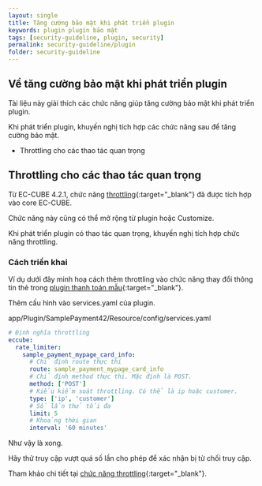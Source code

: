 ```yaml
---
layout: single
title: Tăng cường bảo mật khi phát triển plugin
keywords: plugin plugin bảo mật
tags: [security-guideline, plugin, security]
permalink: security-guideline/plugin
folder: security-guideline
---
```


## Về tăng cường bảo mật khi phát triển plugin

Tài liệu này giải thích các chức năng giúp tăng cường bảo mật khi phát triển plugin.

Khi phát triển plugin, khuyến nghị tích hợp các chức năng sau để tăng cường bảo mật.

- Throttling cho các thao tác quan trọng

## Throttling cho các thao tác quan trọng

Từ EC-CUBE 4.2.1, chức năng [throttling](https://doc4.ec-cube.net/customize_throttling){:target="_blank"} đã được tích hợp vào core EC-CUBE.

Chức năng này cũng có thể mở rộng từ plugin hoặc Customize.

Khi phát triển plugin có thao tác quan trọng, khuyến nghị tích hợp chức năng throttling.

### Cách triển khai

Ví dụ dưới đây minh hoạ cách thêm throttling vào chức năng thay đổi thông tin thẻ trong [plugin thanh toán mẫu](https://github.com/EC-CUBE/sample-payment-plugin){:target="_blank"}.

Thêm cấu hình vào services.yaml của plugin.

app/Plugin/SamplePayment42/Resource/config/services.yaml

```yaml
# Định nghĩa throttling
eccube:
  rate_limiter:
    sample_payment_mypage_card_info:
      # Chỉ định route thực thi
      route: sample_payment_mypage_card_info
      # Chỉ định method thực thi. Mặc định là POST.
      method: ['POST']
      # Kiểu kiểm soát throttling. Có thể là ip hoặc customer.
      type: ['ip', 'customer']
      # Số lần thử tối đa
      limit: 5
      # Khoảng thời gian
      interval: '60 minutes'
```

Như vậy là xong.

Hãy thử truy cập vượt quá số lần cho phép để xác nhận bị từ chối truy cập.

Tham khảo chi tiết tại [chức năng throttling](https://doc4.ec-cube.net/customize_throttling){:target="_blank"}.

